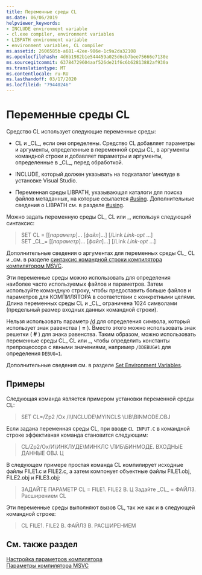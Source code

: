 ```yaml
---
title: Переменные среды CL
ms.date: 06/06/2019
helpviewer_keywords:
- INCLUDE environment variable
- cl.exe compiler, environment variables
- LIBPATH environment variable
- environment variables, CL compiler
ms.assetid: 2606585b-a681-42ee-986e-1c9a2da32108
ms.openlocfilehash: 4d6b1982b1e544459a025d6cb7bee75666e7130e
ms.sourcegitcommit: 63784729604aaf526de21f6c6b62813882af930a
ms.translationtype: MT
ms.contentlocale: ru-RU
ms.lasthandoff: 03/17/2020
ms.locfileid: "79440246"
---
```

# <a name="cl-environment-variables"></a>Переменные среды CL

Средство CL использует следующие переменные среды:

- CL и \_CL_, если они определены. Средство CL добавляет параметры и аргументы, определенные в переменной среды CL, в аргументы командной строки и добавляет параметры и аргументы, определенные в \_CL_, перед обработкой.

- INCLUDE, который должен указывать на подкаталог \инклуде в установке Visual Studio.

- Переменная среды LIBPATH, указывающая каталоги для поиска файлов метаданных, на которые ссылается [#using](../../preprocessor/hash-using-directive-cpp.md). Дополнительные сведения о LIBPATH см. в разделе [#using](../../preprocessor/hash-using-directive-cpp.md).

Можно задать переменную среды CL_ CL или \_, используя следующий синтаксис:

> SET CL = [[*параметр*]... [*файл*]...] [/Link *Link-opt* ...] \
> SET \_CL\_= [[*параметр*]... [*файл*]...] [/Link *Link-opt* ...]

Дополнительные сведения о аргументах для переменных среды CL_ CL и \_см. в разделе [синтаксис командной строки компилятора компилятором MSVC](compiler-command-line-syntax.md).

Эти переменные среды можно использовать для определения наиболее часто используемых файлов и параметров. Затем используйте командную строку, чтобы предоставить больше файлов и параметров для КОМПИЛЯТОРА в соответствии с конкретными целями. Длина переменных среды CL и \_CL_ ограничена 1024 символами (предельный размер входных данных командной строки).

Нельзя использовать параметр [/d](d-preprocessor-definitions.md) для определения символа, который использует знак равенства ( **=** ). Вместо этого можно использовать знак решетки ( **#** ) для знака равенства. Таким образом, можно использовать переменные среды CL_ CL или \_, чтобы определить константы препроцессора с явными значениями, например `/DDEBUG#1` для определения `DEBUG=1`.

Дополнительные сведения см. в разделе [Set Environment Variables](../setting-the-path-and-environment-variables-for-command-line-builds.md).

## <a name="examples"></a>Примеры

Следующая команда является примером установки переменной среды CL:

> SET CL=/Zp2 /Ox /I\INCLUDE\MYINCLS \LIB\BINMODE.OBJ

Если задана переменная среды CL, при вводе `CL INPUT.C` в командной строке эффективная команда становится следующим:

> CL/Zp2/Ox/И\ИНКЛУДЕ\МИНКЛС \ЛИБ\БИНМОДЕ. ВХОДНЫЕ ДАННЫЕ OBJ. Ц

В следующем примере простая команда CL компилирует исходные файлы FILE1.c и FILE2.c, а затем компонует объектные файлы FILE1.obj, FILE2.obj и FILE3.obj:

> ЗАДАЙТЕ ПАРАМЕТР CL = FILE1. FILE2 В. Ц
> Задайте \_CL_ = ФАЙЛ3. Расширением
> CL

Эти переменные среды выполняют вызов CL, так же как и в следующей командной строке:

> CL FILE1. FILE2 В. ФАЙЛ3 В. РАСШИРЕНИЕМ

## <a name="see-also"></a>См. также раздел

[Настройка параметров компилятора](compiler-command-line-syntax.md) \
[Параметры компилятора MSVC](compiler-options.md)

